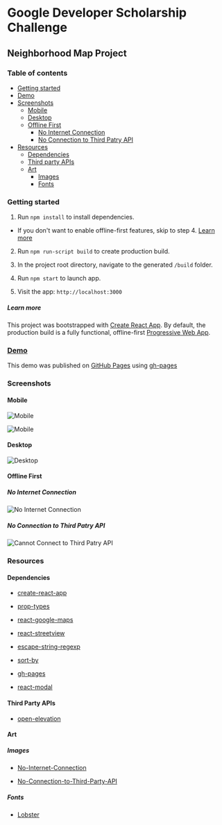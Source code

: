 # Google Developer Scholarship Challenge

## Neighborhood Map Project

### Table of contents

- [Getting started](#getting-started)
- [Demo](#demo)
- [Screenshots](#screenshots)
  * [Mobile](#mobile)
  * [Desktop](#desktop)
  * [Offline First](#offline-first)
  	+ [No Internet Connection](#no-internet-connection)
  	+ [No Connection to Third Patry API](#no-connection-to-third-patry-api)
- [Resources](#resources)
  * [Dependencies](#dependencies)
  * [Third party APIs](#third-party-apis)
  * [Art](#art)
	+ [Images](#images)
	+ [Fonts](#fonts)

### Getting started

1. Run ```npm install``` to install dependencies.

+ If you don't want to enable offline-first features, skip to step 4. [Learn more](#learn-more)

2. Run  ```npm run-script build``` to create production build.

3. In the project root directory, navigate to the generated ```/build``` folder.

4. Run ```npm start``` to launch app.

5. Visit the app: `http://localhost:3000`

##### Learn more

This project was bootstrapped with [Create React App](https://github.com/facebookincubator/create-react-app).
By default, the production build is a fully functional, offline-first 
[Progressive Web App](https://developers.google.com/web/progressive-web-apps/).

### [Demo](https://georgisap.github.io/neighborhood-map/)

This demo was published on [GitHub Pages](https://pages.github.com/) using [gh-pages](https://github.com/tschaub/gh-pages)

### Screenshots

#### Mobile

![Mobile](https://user-images.githubusercontent.com/21098450/43114971-4aa83e6e-8f0a-11e8-9f79-512a9d58e960.PNG)

![Mobile](https://user-images.githubusercontent.com/21098450/43114992-60abaeee-8f0a-11e8-8c8e-e2cccb59eb75.PNG)

#### Desktop

![Desktop](https://user-images.githubusercontent.com/21098450/43114956-30ab8a20-8f0a-11e8-9f11-85c4b393dd3b.PNG)

#### Offline First

##### No Internet Connection

![No Internet Connection](https://user-images.githubusercontent.com/21098450/43167982-3e158cf2-8fa4-11e8-9c28-7ab6cdab9c4b.PNG)

##### No Connection to Third Patry API 

![Cannot Connect to Third Patry API](https://user-images.githubusercontent.com/21098450/43228469-4a0ecab6-906a-11e8-88c4-b1859424f941.PNG)

### Resources

#### Dependencies

* [create-react-app](https://github.com/facebookincubator/create-react-app)

* [prop-types](https://github.com/airbnb/prop-types)

* [react-google-maps](https://github.com/tomchentw/react-google-maps)

* [react-streetview](https://github.com/elcsiga/react-streetview)

* [escape-string-regexp](https://github.com/sindresorhus/escape-string-regexp)

* [sort-by](https://github.com/kvnneff/sort-by)

* [gh-pages](https://github.com/tschaub/gh-pages)

* [react-modal](https://github.com/reactjs/react-modal)

#### Third Party APIs

* [open-elevation](https://github.com/Jorl17/open-elevation)

#### Art

##### Images

* [No-Internet-Connection](https://dribbble.com/shots/2758771-No-Internet-Connection)

* [No-Connection-to-Third-Party-API](http://getdrawings.com/mountain-climbing-drawing#mountain-climbing-drawing-34.JPG)

##### Fonts

* [Lobster](https://fonts.google.com/specimen/Lobster) 